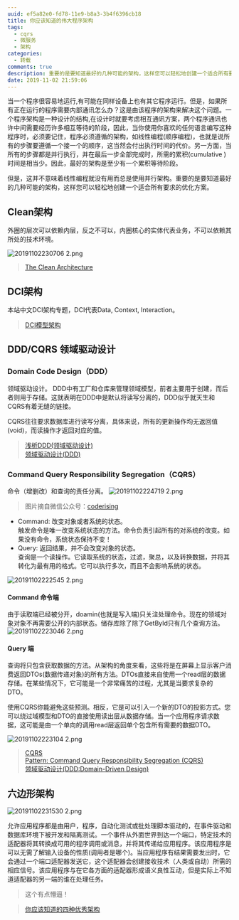 ```yaml
---
uuid: ef5a82e0-fd78-11e9-b8a3-3b4f6396cb18
title: 你应该知道的伟大程序架构
tags:
  - cqrs
  - 微服务
  - 架构
categories:
  - 转载
comments: true
description: 重要的是要知道最好的几种可能的架构，这样您可以轻松地创建一个适合所有要求的优化方案。
date: 2019-11-02 21:59:06
---
```


<!--more-->
当一个程序很容易地运行,有可能在同样设备上也有其它程序运行。但是，如果所有正在运行的程序需要内部通讯怎么办？这是由该程序的架构来解决这个问题。一个程序架构是一种设计的结构,在设计时就要考虑相互通讯方案，两个程序通讯也许中间需要经历许多相互等待的阶段，因此，当你使用你喜欢的任何语言编写这种程序时，必须要记住，程序必须遵循的架构，如线性编程(顺序编程)，也就是说所有的步骤要遵循一个接一个的顺序，这当然会付出执行时间的代价。另一方面，当所有的步骤都是并行执行，并在最后一步全部完成时，所需的累积(cumulative )时间是相当少。因此，最好的架构是至少有一个累积等待阶段。

但是，这并不意味着线性编程就没有用而总是使用并行架构。重要的是要知道最好的几种可能的架构，这样您可以轻松地创建一个适合所有要求的优化方案。

## Clean架构

外圈的层次可以依赖内层，反之不可以，内圈核心的实体代表业务，不可以依赖其所处的技术环境。

![20191102230706 2.png](source/assets/images/20191102230706%202.png)

> [The Clean Architecture](https://blog.cleancoder.com/uncle-bob/2012/08/13/the-clean-architecture.html)  

## DCI架构
本站中文DCI架构专题，DCI代表Data, Context, Interaction。

> [DCI模型架构](https://www.jdon.com/dci.html)  

## DDD/CQRS 领域驱动设计
### Domain Code Design（DDD）
领域驱动设计。
DDD中有工厂和仓库来管理领域模型，前者主要用于创建，而后者则用于存储。这就表明在DDD中是默认将读写分离的，DDD似乎就天生和CQRS有着无缝的链接。

CQRS往往要求数据库进行读写分离，具体来说，所有的更新操作均无返回值(void)，而读操作才返回对应的值。

> [浅析DDD(领域驱动设计)](https://www.jianshu.com/p/b6ec06d6b594)    
> [领域驱动设计(DDD)](https://www.cnblogs.com/Leo_wl/p/3866629.html)   

### Command Query Responsibility Segregation（CQRS）
命令（增删改）和查询的责任分离。
![20191102224719 2.png](source/assets/images/20191102224719%202.png)
> 图片摘自微信公众号：[coderising](https://mp.weixin.qq.com/s?__biz=MzAxOTc0NzExNg==&mid=2665513844&idx=1&sn=82a70f987fdf56a47debffc995addfec&chksm=80d67b37b7a1f221187a97af92ec7fed5b31d1fae3831d7b59b28c34935afb7765cb1b7a4fb0&scene=21#wechat_redirect)

- Command: 改变对象或者系统的状态。  
  触发命令是唯一改变系统状态的方法。命令负责引起所有的对系统的改变。如果没有命令，系统状态保持不变！
- Query: 返回结果，并不会改变对象的状态。  
  查询是一个读操作。它读取系统的状态，过滤，聚总，以及转换数据，并将其转化为最有用的格式。它可以执行多次，而且不会影响系统的状态。

![20191102222545 2.png](source/assets/images/20191102222545%202.png)


#### Command 命令端
由于读取端已经被分开，doamin(也就是写入端)只关注处理命令。现在的领域对象对象不再需要公开的内部状态。储存库除了除了GetById只有几个查询方法。
![20191102223046 2.png](source/assets/images/20191102223046%202.png)


#### Query 端
查询将只包含获取数据的方法。从架构的角度来看，这些将是在屏幕上显示客户消费返回DTOs(数据传递对象)的所有方法。DTOs直接来自使用一个read层的数据存储。在某些情况下，它可能是一个非常痛苦的过程，尤其是当要求复杂的DTO。

使用CQRS你能避免这些预测。相反，它是可以引入一个新的DTO的投影方式。您可以绕过域模型和DTO的直接使用读出层从数据存储。当一个应用程序请求数据，这可能是由一个单向的调用read层返回单个包含所有需要的数据DTO。

![20191102223104 2.png](source/assets/images/20191102223104%202.png) 


> [CQRS](https://www.cnblogs.com/rohelm/archive/2017/12/27/3176370.html)     
> [Pattern: Command Query Responsibility Segregation (CQRS)](https://microservices.io/patterns/data/cqrs.html)    
> [领域驱动设计(DDD:Domain-Driven Design)](https://www.jdon.com/ddd.html)      

## 六边形架构

![20191102231530 2.png](source/assets/images/20191102231530%202.png)

允许应用程序都是由用户，程序，自动化测试或批处理脚本驱动的，在事件驱动和数据库环境下被开发和隔离测试。一个事件从外面世界到达一个端口，特定技术的适配器将其转换成可用的程序调用或消息，并将其传递给应用程序。该应用程序是可以无需了解输入设备的性质(调用者是哪个)。当应用程序有结果需要发出时，它会通过一个端口适配器发送它，这个适配器会创建接收技术（人类或自动）所需的相应信号。该应用程序与在它各方面的适配器形成语义良性互动，但是实际上不知道适配器的另一端的谁在处理任务。

> 这个有点懵逼！


> [你应该知道的四种优秀架构](https://www.jdon.com/46117)  


<link rel="stylesheet" href="http://yandex.st/highlightjs/6.1/styles/default.min.css">
<script src="http://yandex.st/highlightjs/6.1/highlight.min.js"></script>
<script>
hljs.tabReplace = ' ';
hljs.initHighlightingOnLoad();
</script>

<!-- > 来源：[https://leunggeorge.github.io/](https://leunggeorge.github.io/)   -->